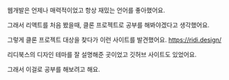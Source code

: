 웹개발은 언제나 매력적이었고 항상 재밌는 언어를 좋아했어요.

그래서
리액트를 처음 봤을때, 클론 프로젝트로 공부를 해봐야겠다고 생각했어요.

그렇게 클론 프로젝트 대상을 찾다가 이런 사이트를 발견했어요.
https://ridi.design/ 

리디북스의 디자인 테마를 잘 설명해준 곳이었고 깃허브 사이트도 있었어요.

그래서 이걸로 공부를 해보려고 해요.
